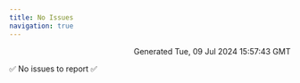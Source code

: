 ```yaml
---
title: No Issues
navigation: true
---
```


<p style="text-align:right;color:#cccs">
Generated Tue, 09 Jul 2024 15:57:43 GMT
</p>
<p>✅ No issues to report ✅</p>



